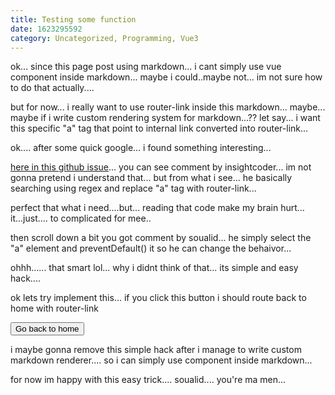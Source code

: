 ```yaml
---
title: Testing some function
date: 1623295592
category: Uncategorized, Programming, Vue3
---
```


ok...
since this page post using markdown...
i cant simply use vue component inside markdown...
maybe i could..maybe not... im not sure how to do that actually....

but for now... i really want to use router-link inside this markdown...
maybe... maybe if i write custom rendering system for markdown...??
let say... i want this specific "a" tag that point to internal link converted into router-link...

ok.... after some quick google...
i found something interesting...

[here in this github issue](https://github.com/miaolz123/vue-markdown/issues/104)...
you can see comment by insightcoder...
im not gonna pretend i understand that... but from what i see...
he basically searching using regex and replace "a" tag with router-link...

perfect that what i need....but... reading that code make my brain hurt...
it...just.... to complicated for mee..

then scroll down a bit you got comment by soualid...
he simply select the "a" element and preventDefault() it so he can change the behaivor...

ohhh...... that smart lol... why i didnt think of that...
its simple and easy hack....

ok lets try implement this...
if you click this button i should route back to home with router-link

<button class="internal" href="Home">Go back to home</button>

i maybe gonna remove this simple hack after i manage to write custom markdown renderer....
so i can simply use component inside markdown...

for now im happy with this easy trick....
soualid.... you're ma men... 
